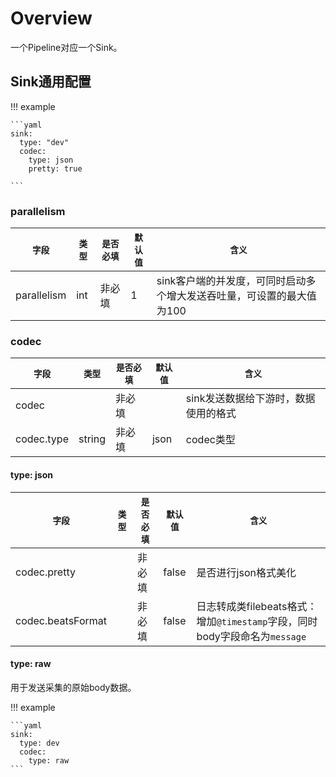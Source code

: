 # Overview

一个Pipeline对应一个Sink。

## Sink通用配置

!!! example

    ```yaml
    sink:
      type: "dev"
      codec:
        type: json
        pretty: true

    ```

### parallelism

|    `字段`   |    `类型`    |  `是否必填`  |  `默认值`  |  `含义`  |
| ---------- | ----------- | ----------- | --------- | -------- |
| parallelism | int  |    非必填    |   1  | sink客户端的并发度，可同时启动多个增大发送吞吐量，可设置的最大值为100 |

### codec

|    `字段`   |    `类型`    |  `是否必填`  |  `默认值`  |  `含义`  |
| ---------- | ----------- | ----------- | --------- | -------- |
| codec |   |    非必填    |    | sink发送数据给下游时，数据使用的格式 |
| codec.type | string  |    非必填    |   json | codec类型 |

#### type: json

|    `字段`   |    `类型`    |  `是否必填`  |  `默认值`  |  `含义`  |
| ---------- | ----------- | ----------- | --------- | -------- |
| codec.pretty |   |    非必填    |  false  | 是否进行json格式美化 |
| codec.beatsFormat |   |    非必填    |  false  | 日志转成类filebeats格式：增加`@timestamp`字段，同时body字段命名为`message` |

#### type: raw

用于发送采集的原始body数据。

!!! example

    ```yaml
    sink:
      type: dev
      codec:
        type: raw
    ```

